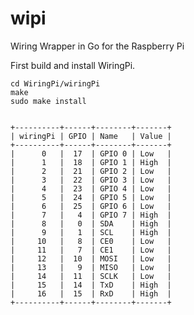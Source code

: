 wipi
====

Wiring Wrapper in Go for the Raspberry Pi

First build and install WiringPi.

	cd WiringPi/wiringPi
	make
	sudo make install


	+----------+------+--------+-------+
	| wiringPi | GPIO | Name   | Value |
	+----------+------+--------+-------+
	|      0   |  17  | GPIO 0 | Low   |
	|      1   |  18  | GPIO 1 | High  |
	|      2   |  21  | GPIO 2 | Low   |
	|      3   |  22  | GPIO 3 | Low   |
	|      4   |  23  | GPIO 4 | Low   |
	|      5   |  24  | GPIO 5 | Low   |
	|      6   |  25  | GPIO 6 | Low   |
	|      7   |   4  | GPIO 7 | High  |
	|      8   |   0  | SDA    | High  |
	|      9   |   1  | SCL    | High  |
	|     10   |   8  | CE0    | Low   |
	|     11   |   7  | CE1    | Low   |
	|     12   |  10  | MOSI   | Low   |
	|     13   |   9  | MISO   | Low   |
	|     14   |  11  | SCLK   | Low   |
	|     15   |  14  | TxD    | High  |
	|     16   |  15  | RxD    | High  |
	+----------+------+--------+-------+
